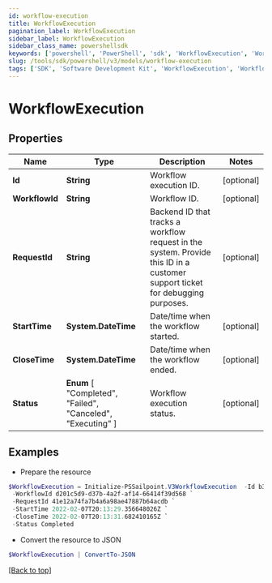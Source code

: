 ```yaml
---
id: workflow-execution
title: WorkflowExecution
pagination_label: WorkflowExecution
sidebar_label: WorkflowExecution
sidebar_class_name: powershellsdk
keywords: ['powershell', 'PowerShell', 'sdk', 'WorkflowExecution', 'WorkflowExecution'] 
slug: /tools/sdk/powershell/v3/models/workflow-execution
tags: ['SDK', 'Software Development Kit', 'WorkflowExecution', 'WorkflowExecution']
---
```



# WorkflowExecution

## Properties

Name | Type | Description | Notes
------------ | ------------- | ------------- | -------------
**Id** | **String** | Workflow execution ID. | [optional] 
**WorkflowId** | **String** | Workflow ID. | [optional] 
**RequestId** | **String** | Backend ID that tracks a workflow request in the system. Provide this ID in a customer support ticket for debugging purposes. | [optional] 
**StartTime** | **System.DateTime** | Date/time when the workflow started. | [optional] 
**CloseTime** | **System.DateTime** | Date/time when the workflow ended. | [optional] 
**Status** |  **Enum** [  "Completed",    "Failed",    "Canceled",    "Executing" ] | Workflow execution status. | [optional] 

## Examples

- Prepare the resource
```powershell
$WorkflowExecution = Initialize-PSSailpoint.V3WorkflowExecution  -Id b393f4e2-4785-4d7f-ab27-3a6b8ded4c81 `
 -WorkflowId d201c5d9-d37b-4a2f-af14-66414f39d568 `
 -RequestId 41e12a74fa7b4a6a98ae47887b64acdb `
 -StartTime 2022-02-07T20:13:29.356648026Z `
 -CloseTime 2022-02-07T20:13:31.682410165Z `
 -Status Completed
```

- Convert the resource to JSON
```powershell
$WorkflowExecution | ConvertTo-JSON
```


[[Back to top]](#) 

